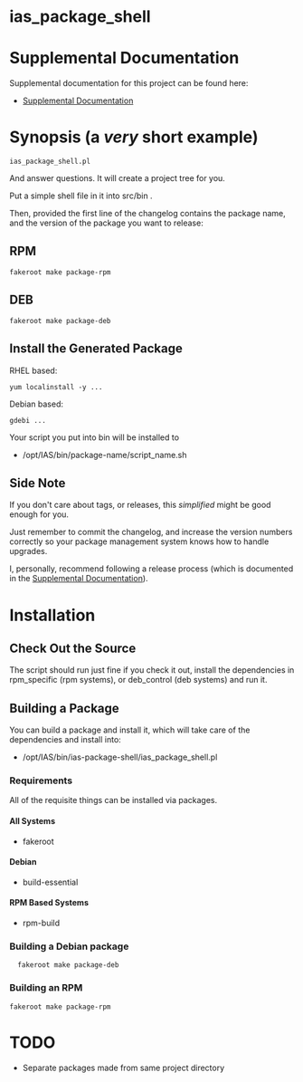 # ias_package_shell

# Supplemental Documentation

Supplemental documentation for this project can be found here:

* [Supplemental Documentation](./doc/index.md)

# Synopsis (a _very_ short example)

```
ias_package_shell.pl
```

And answer questions.  It will create a project tree for you.

Put a simple shell file in it into src/bin .

Then, provided the first line of the changelog contains the package name,
and the version of the package you want to release:

## RPM

```
fakeroot make package-rpm
```

## DEB

```
fakeroot make package-deb
```

## Install the Generated Package

RHEL based:

```
yum localinstall -y ...
```

Debian based:

```
gdebi ...
```

Your script you put into bin will be installed to

* /opt/IAS/bin/package-name/script_name.sh

## Side Note

If you don't care about tags, or releases, this _simplified_ might be good enough for you.

Just remember to commit the changelog, and increase the version numbers correctly
so your package management system knows how to handle upgrades.

I, personally, recommend following a release process (which is documented in the
[Supplemental Documentation](./doc/index.md)).

# Installation

## Check Out the Source

The script should run just fine if you check it out, install the dependencies in
rpm_specific (rpm systems), or deb_control (deb systems) and run it.

## Building a Package

You can build a package and install it, which will take care of the dependencies and install into:

* /opt/IAS/bin/ias-package-shell/ias_package_shell.pl


### Requirements

All of the requisite things can be installed via packages.

#### All Systems

* fakeroot

#### Debian

* build-essential

#### RPM Based Systems

* rpm-build

### Building a Debian package

```
  fakeroot make package-deb
```

### Building an RPM

```
fakeroot make package-rpm
```

# TODO

* Separate packages made from same project directory
